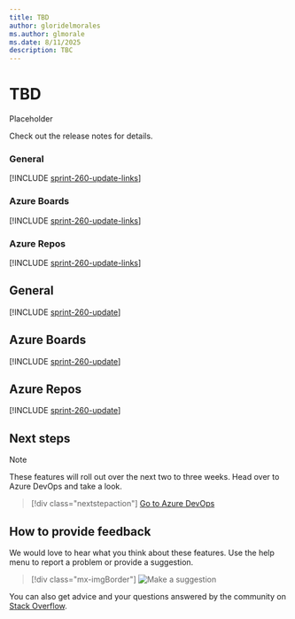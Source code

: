 ```yaml
---
title: TBD
author: gloridelmorales
ms.author: glmorale
ms.date: 8/11/2025
description: TBC
---
```


# TBD

Placeholder 

Check out the release notes for details.

### General

[!INCLUDE [sprint-260-update-links](includes/general/sprint-260-update-links.md)]

### Azure Boards

[!INCLUDE [sprint-260-update-links](includes/boards/sprint-260-update-links.md)]

### Azure Repos

[!INCLUDE [sprint-260-update-links](includes/pipelines/sprint-260-update-links.md)]

## General

[!INCLUDE [sprint-260-update](includes/general/sprint-260-update.md)]

## Azure Boards

[!INCLUDE [sprint-260-update](includes/boards/sprint-260-update.md)]

## Azure Repos

[!INCLUDE [sprint-260-update](includes/repos/sprint-260-update.md)]

## Next steps

> [!NOTE]
> These features will roll out over the next two to three weeks.
Head over to Azure DevOps and take a look.

> [!div class="nextstepaction"] 
> [Go to Azure DevOps](https://go.microsoft.com/fwlink/?LinkId=307137&campaign=o~msft~docs~product-vsts~release-notes)
## How to provide feedback

We would love to hear what you think about these features. Use the help menu to report a problem or provide a suggestion.

> [!div class="mx-imgBorder"] 
> ![Make a suggestion](../media/make-a-suggestion.png)

You can also get advice and your questions answered by the community on [Stack Overflow](https://stackoverflow.com/questions/tagged/azure-devops).